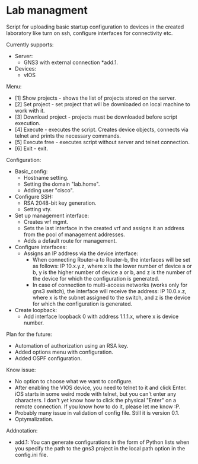 # Lab managment
Script for uploading basic startup configuration to devices in the created laboratory like turn on ssh, configure interfaces for connectivity etc. 

Currently supports:
- Server:
  - GNS3 with external connection *add.1.
- Devices:
  - vIOS


Menu:
- [1] Show projects - shows the list of projects stored on the server.
- [2] Set project - set project that will be downloaded on local machine to work with it.
- [3] Download project - projects must be downloaded before script execution.
- [4] Execute - executes the script. Creates device objects, connects via telnet and prints the necessary commands.
- [5] Execute free - executes script without server and telnet connection.
- [6] Exit - exit.
  
Configuration:
- Basic_config:
  - Hostname setting.
  - Setting the domain "lab.home".
  - Adding user "cisco".
- Configure SSH:
  - RSA 2048-bit key generation.
  - Setting vty.
- Set up management interface:
  - Creates vrf mgmt.
  - Sets the last interface in the created vrf and assigns it an address from the pool of management addresses.
  - Adds a default route for management.
- Configure interfaces:
  - Assigns an IP address via the device interface:
    - When connecting Router-a to Router-b, the interfaces will be set as follows:
      IP 10.x.y.z, where x is the   lower number of device a or b, y is the higher number of device a or b, and z is the number of the device for which the configuration is generated.
    - In case of connection to multi-access networks (works only for gns3 switch), the interface will receive the address:
      IP 10.0.x.z, where x is the subnet assigned to the switch, and z is the device for which the configuration is generated.
- Create loopback:
  - Add interface loopback 0 with address 1.1.1.x, where x is device number. 

      
Plan for the future:
- Automation of authorization using an RSA key.
- Added options menu with configuration.
- Added OSPF configuration.


Know issue:
- No option to choose what we want to configure.
- After enabling the VIOS device, you need to telnet to it and click Enter. iOS starts in some weird mode with telnet, but you can't enter any characters. I don't yet know how to click the physical "Enter" on a remote connection. If you know how to do it, please let me know :P.
- Probably many issue in validation of config file. Still it is version 0.1.
- Optymalization.


Addnotation:
- add.1: You can generate configurations in the form of Python lists when you specify the path to the gns3 project in the local path option in the config.ini file.
  
